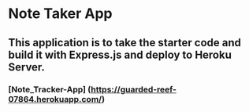 # Note Taker App
## This application is to take the starter code and build it with Express.js and deploy to Heroku Server.

### [Note_Tracker-App] (https://guarded-reef-07864.herokuapp.com/)
    
    

